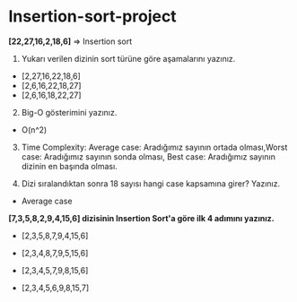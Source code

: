 # Insertion-sort-project

**[22,27,16,2,18,6]** => Insertion sort

1.  Yukarı verilen dizinin sort türüne göre aşamalarını yazınız.

- [2,27,16,22,18,6]  
- [2,6,16,22,18,27] 
- [2,6,16,18,22,27]

2. Big-O gösterimini yazınız.

- O(n^2)

3. Time Complexity: Average case: Aradığımız sayının ortada olması,Worst case: Aradığımız sayının sonda olması, Best case: Aradığımız sayının dizinin en başında olması.


4. Dizi sıralandıktan sonra 18 sayısı hangi case kapsamına girer? Yazınız.

- Average case

**[7,3,5,8,2,9,4,15,6] dizisinin Insertion Sort'a göre ilk 4 adımını yazınız.**

- [2,3,5,8,7,9,4,15,6]

- [2,3,4,8,7,9,5,15,6]

- [2,3,4,5,7,9,8,15,6]

- [2,3,4,5,6,9,8,15,7]